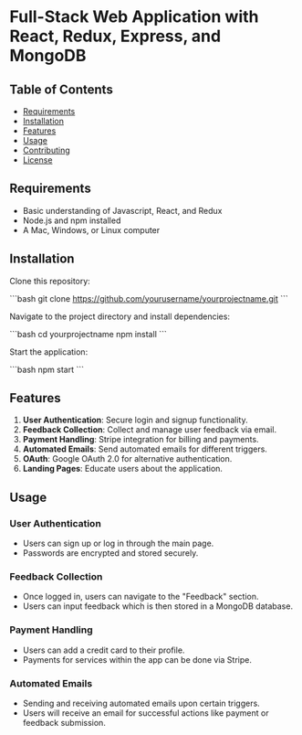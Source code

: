 # Full-Stack Web Application with React, Redux, Express, and MongoDB

## Table of Contents

- [Requirements](#requirements)
- [Installation](#installation)
- [Features](#features)
- [Usage](#usage)
- [Contributing](#contributing)
- [License](#license)

## Requirements

- Basic understanding of Javascript, React, and Redux
- Node.js and npm installed
- A Mac, Windows, or Linux computer

## Installation

Clone this repository:

\`\`\`bash
git clone https://github.com/yourusername/yourprojectname.git
\`\`\`

Navigate to the project directory and install dependencies:

\`\`\`bash
cd yourprojectname
npm install
\`\`\`

Start the application:

\`\`\`bash
npm start
\`\`\`

## Features

1. **User Authentication**: Secure login and signup functionality.
2. **Feedback Collection**: Collect and manage user feedback via email.
3. **Payment Handling**: Stripe integration for billing and payments.
4. **Automated Emails**: Send automated emails for different triggers.
5. **OAuth**: Google OAuth 2.0 for alternative authentication.
6. **Landing Pages**: Educate users about the application.

## Usage

### User Authentication

- Users can sign up or log in through the main page.
- Passwords are encrypted and stored securely.

### Feedback Collection

- Once logged in, users can navigate to the "Feedback" section.
- Users can input feedback which is then stored in a MongoDB database.

### Payment Handling

- Users can add a credit card to their profile.
- Payments for services within the app can be done via Stripe.

### Automated Emails

- Sending and receiving automated emails upon certain triggers.
- Users will receive an email for successful actions like payment or feedback submission.

